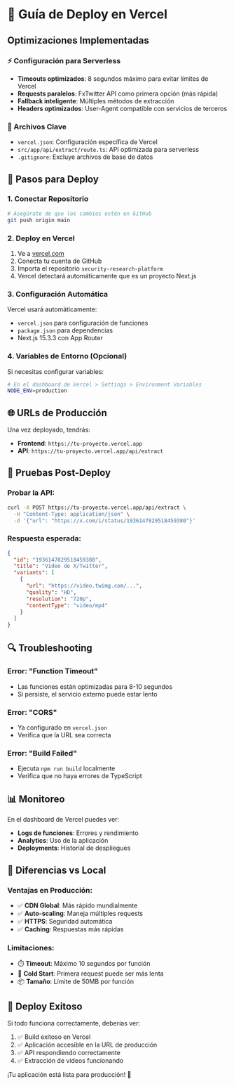 # 🚀 Guía de Deploy en Vercel

## Optimizaciones Implementadas

### ⚡ Configuración para Serverless
- **Timeouts optimizados**: 8 segundos máximo para evitar límites de Vercel
- **Requests paralelos**: FxTwitter API como primera opción (más rápida)
- **Fallback inteligente**: Múltiples métodos de extracción
- **Headers optimizados**: User-Agent compatible con servicios de terceros

### 📁 Archivos Clave
- `vercel.json`: Configuración específica de Vercel
- `src/app/api/extract/route.ts`: API optimizada para serverless
- `.gitignore`: Excluye archivos de base de datos

## 🔧 Pasos para Deploy

### 1. **Conectar Repositorio**
```bash
# Asegúrate de que los cambios estén en GitHub
git push origin main
```

### 2. **Deploy en Vercel**
1. Ve a [vercel.com](https://vercel.com)
2. Conecta tu cuenta de GitHub
3. Importa el repositorio `security-research-platform`
4. Vercel detectará automáticamente que es un proyecto Next.js

### 3. **Configuración Automática**
Vercel usará automáticamente:
- `vercel.json` para configuración de funciones
- `package.json` para dependencias
- Next.js 15.3.3 con App Router

### 4. **Variables de Entorno** (Opcional)
Si necesitas configurar variables:
```bash
# En el dashboard de Vercel > Settings > Environment Variables
NODE_ENV=production
```

## 🌐 URLs de Producción

Una vez deployado, tendrás:
- **Frontend**: `https://tu-proyecto.vercel.app`
- **API**: `https://tu-proyecto.vercel.app/api/extract`

## 🧪 Pruebas Post-Deploy

### Probar la API:
```bash
curl -X POST https://tu-proyecto.vercel.app/api/extract \
  -H "Content-Type: application/json" \
  -d '{"url": "https://x.com/i/status/1936147829518459380"}'
```

### Respuesta esperada:
```json
{
  "id": "1936147829518459380",
  "title": "Video de X/Twitter",
  "variants": [
    {
      "url": "https://video.twimg.com/...",
      "quality": "HD",
      "resolution": "720p",
      "contentType": "video/mp4"
    }
  ]
}
```

## 🔍 Troubleshooting

### Error: "Function Timeout"
- Las funciones están optimizadas para 8-10 segundos
- Si persiste, el servicio externo puede estar lento

### Error: "CORS"
- Ya configurado en `vercel.json`
- Verifica que la URL sea correcta

### Error: "Build Failed"
- Ejecuta `npm run build` localmente
- Verifica que no haya errores de TypeScript

## 📊 Monitoreo

En el dashboard de Vercel puedes ver:
- **Logs de funciones**: Errores y rendimiento
- **Analytics**: Uso de la aplicación
- **Deployments**: Historial de despliegues

## 🎯 Diferencias vs Local

### Ventajas en Producción:
- ✅ **CDN Global**: Más rápido mundialmente
- ✅ **Auto-scaling**: Maneja múltiples requests
- ✅ **HTTPS**: Seguridad automática
- ✅ **Caching**: Respuestas más rápidas

### Limitaciones:
- ⏱️ **Timeout**: Máximo 10 segundos por función
- 🔄 **Cold Start**: Primera request puede ser más lenta
- 📦 **Tamaño**: Límite de 50MB por función

## 🚀 Deploy Exitoso

Si todo funciona correctamente, deberías ver:
1. ✅ Build exitoso en Vercel
2. ✅ Aplicación accesible en la URL de producción
3. ✅ API respondiendo correctamente
4. ✅ Extracción de videos funcionando

¡Tu aplicación está lista para producción! 🎉 